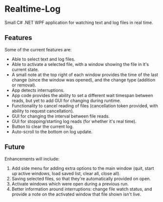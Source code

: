 # Realtime-Log
Small C# .NET WPF application for watching text and log files in real time.

## Features
Some of the current features are:
  - Able to select text and log files.
  - Able to activate a selected file, with a window showing the file in it's current state.
  - A small note at the top right of each window provides the time of the last change (since the window was opened), and the change type (addition or removal).
  - App detects interruptions.
  - App code provides the ability to set a different wait timespan between reads, but yet to add GUI for changing during runtime.
  - Functionality to cancel reading of files (cancellation token provided, with ability to request cancellation).
  - GUI for changing the interval between file reads.
  - GUI for stopping/starting log reads (for whether it's real time).
  - Button to clear the current log.
  - Auto-scroll to the bottom on log update.

## Future
Enhancements will include:
  1. Add side menu for adding extra options to the main window (quit, start up active windows, load saved list, clear all, close all).
  1. Saving selected files, so that they're automatically provided on open.
  2. Activate windows which were open during a previous run.
  3. Better information around interruptions: change file watch status, and provide a note on the activated window that file shown isn't live.
